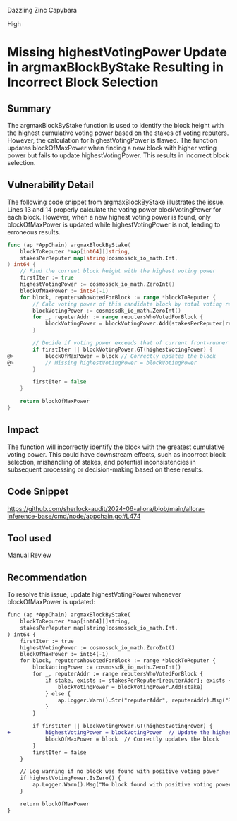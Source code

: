 Dazzling Zinc Capybara

High

# Missing highestVotingPower Update in argmaxBlockByStake Resulting in Incorrect Block Selection

## Summary
The argmaxBlockByStake function is used to identify the block height with the highest cumulative voting power based on the stakes of voting reputers. However, the calculation for highestVotingPower is flawed. The function updates blockOfMaxPower when finding a new block with higher voting power but fails to update highestVotingPower. This results in incorrect block selection.
## Vulnerability Detail
The following code snippet from argmaxBlockByStake illustrates the issue. Lines 13 and 14 properly calculate the voting power blockVotingPower for each block. However, when a new highest voting power is found, only blockOfMaxPower is updated while highestVotingPower is not, leading to erroneous results.

```go
func (ap *AppChain) argmaxBlockByStake(
	blockToReputer *map[int64][]string,
	stakesPerReputer map[string]cosmossdk_io_math.Int,
) int64 {
	// Find the current block height with the highest voting power
	firstIter := true
	highestVotingPower := cosmossdk_io_math.ZeroInt()
	blockOfMaxPower := int64(-1)
	for block, reputersWhoVotedForBlock := range *blockToReputer {
		// Calc voting power of this candidate block by total voting reputer stake
		blockVotingPower := cosmossdk_io_math.ZeroInt()
		for _, reputerAddr := range reputersWhoVotedForBlock {
			blockVotingPower = blockVotingPower.Add(stakesPerReputer[reputerAddr])
		}

		// Decide if voting power exceeds that of current front-runner
		if firstIter || blockVotingPower.GT(highestVotingPower) {
@>			blockOfMaxPower = block // Correctly updates the block
@>			// Missing highestVotingPower = blockVotingPower
		}

		firstIter = false
	}

	return blockOfMaxPower
}
```
## Impact
The function will incorrectly identify the block with the greatest cumulative voting power. This could have downstream effects, such as incorrect block selection, mishandling of stakes, and potential inconsistencies in subsequent processing or decision-making based on these results.
## Code Snippet
https://github.com/sherlock-audit/2024-06-allora/blob/main/allora-inference-base/cmd/node/appchain.go#L474
## Tool used

Manual Review

## Recommendation
To resolve this issue, update highestVotingPower whenever blockOfMaxPower is updated:
```diff
func (ap *AppChain) argmaxBlockByStake(
	blockToReputer *map[int64][]string,
	stakesPerReputer map[string]cosmossdk_io_math.Int,
) int64 {
	firstIter := true
	highestVotingPower := cosmossdk_io_math.ZeroInt()
	blockOfMaxPower := int64(-1)
	for block, reputersWhoVotedForBlock := range *blockToReputer {
		blockVotingPower := cosmossdk_io_math.ZeroInt()
		for _, reputerAddr := range reputersWhoVotedForBlock {
			if stake, exists := stakesPerReputer[reputerAddr]; exists {  // Ensure reputer has a valid stake
				blockVotingPower = blockVotingPower.Add(stake)
			} else {
				ap.Logger.Warn().Str("reputerAddr", reputerAddr).Msg("Reputer address not found in stake map")
			}
		}

		if firstIter || blockVotingPower.GT(highestVotingPower) {
+			highestVotingPower = blockVotingPower  // Update the highest voting power
			blockOfMaxPower = block  // Correctly updates the block
		}
		firstIter = false
	}

	// Log warning if no block was found with positive voting power
	if highestVotingPower.IsZero() {
		ap.Logger.Warn().Msg("No block found with positive voting power.")
	}

	return blockOfMaxPower
}
```